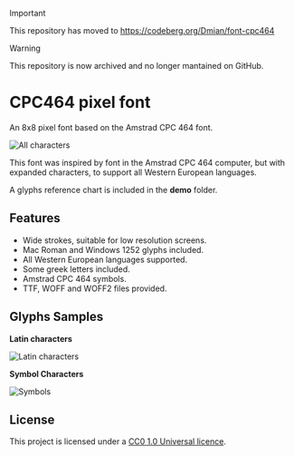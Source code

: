 > [!IMPORTANT]
> This repository has moved to https://codeberg.org/Dmian/font-cpc464

> [!WARNING]
> This repository is now archived and no longer mantained on GitHub.

# CPC464 pixel font

 An 8x8 pixel font based on the Amstrad CPC 464 font.

 ![All characters](https://damianvila.com/cpc464/chars-all.png)

 This font was inspired by font in the Amstrad CPC 464 computer, but with expanded characters, to support all Western European languages.  

 A glyphs reference chart is included in the **demo** folder.

 ## Features

 - Wide strokes, suitable for low resolution screens.
 - Mac Roman and Windows 1252 glyphs included.
 - All Western European languages supported.
 - Some greek letters included.
 - Amstrad CPC 464 symbols.
 - TTF, WOFF and WOFF2 files provided.

 ## Glyphs Samples

 **Latin characters**  

 ![Latin characters](https://damianvila.com/cpc464/chars-latin.png)  

 **Symbol Characters**  

 ![Symbols](https://damianvila.com/cpc464/chars-symbols.png)  

 ## License

 This project is licensed under a [CC0 1.0 Universal licence](https://creativecommons.org/publicdomain/zero/1.0/).
